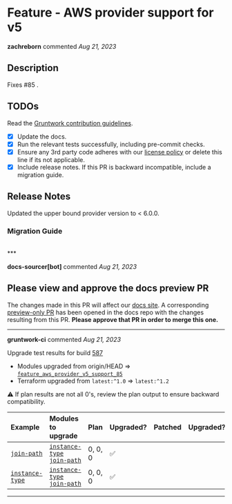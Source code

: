 # Feature - AWS provider support for v5

**zachreborn** commented *Aug 21, 2023*

<!-- Prepend '[WIP]' to the title if this PR is still a work-in-progress. Remove it when it is ready for review! -->

## Description

Fixes #85 .

<!-- Description of the changes introduced by this PR. -->

## TODOs

Read the [Gruntwork contribution guidelines](https://gruntwork.notion.site/Gruntwork-Coding-Methodology-02fdcd6e4b004e818553684760bf691e).

- [x] Update the docs.
- [x] Run the relevant tests successfully, including pre-commit checks.
- [x] Ensure any 3rd party code adheres with our [license policy](https://www.notion.so/gruntwork/Gruntwork-licenses-and-open-source-usage-policy-f7dece1f780341c7b69c1763f22b1378) or delete this line if its not applicable.
- [x] Include release notes. If this PR is backward incompatible, include a migration guide.

## Release Notes

<!-- One-line description of the PR that can be included in the final release notes. -->
Updated the upper bound provider version to < 6.0.0.

### Migration Guide

<!-- Important: If you made any backward incompatible changes, then you must write a migration guide! -->

<br />
***


**docs-sourcer[bot]** commented *Aug 21, 2023*

## Please view and approve the docs preview PR
The changes made in this PR will affect our [docs site](https://docs.gruntwork.io).
A corresponding [preview-only PR](https://github.com/gruntwork-io/docs/pull/1051) has been opened in the docs repo with the changes resulting from this PR. **Please approve that PR in order to merge this one.**
***

**gruntwork-ci** commented *Aug 21, 2023*

Upgrade test results for build [587](https://circleci.com/gh/gruntwork-io/terraform-aws-utilities/587)

- Modules upgraded from origin/HEAD => [`feature_aws_provider_v5_support_85`](https://github.com/gruntwork-io/terraform-aws-utilities/tree/feature_aws_provider_v5_support_85/)
- Terraform upgraded from `latest:^1.0` => `latest:^1.2`

⚠️ If plan results are not all 0's, review the plan output to ensure backward compatibility.

| Example | Modules to upgrade | Plan | Upgraded? | Patched | Upgraded? |
|:----|:----|:----|:----|:----|:----|
| [`join-path`](https://github.com/gruntwork-io/terraform-aws-utilities/tree/origin/HEAD/examples/join-path) | [`instance-type`](https://github.com/gruntwork-io/terraform-aws-utilities/tree/origin/HEAD/modules/instance-type)<br />[`join-path`](https://github.com/gruntwork-io/terraform-aws-utilities/tree/origin/HEAD/modules/join-path) | 0, 0, 0 | :white_check_mark: |  |  |
| [`instance-type`](https://github.com/gruntwork-io/terraform-aws-utilities/tree/origin/HEAD/examples/instance-type) | [`instance-type`](https://github.com/gruntwork-io/terraform-aws-utilities/tree/origin/HEAD/modules/instance-type)<br />[`join-path`](https://github.com/gruntwork-io/terraform-aws-utilities/tree/origin/HEAD/modules/join-path) | 0, 0, 0 | :white_check_mark: |  |  |


***

